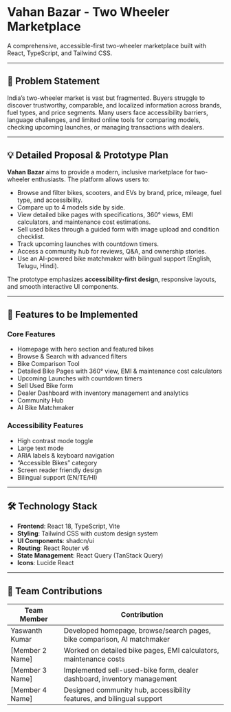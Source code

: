 # Vahan Bazar - Two Wheeler Marketplace

A comprehensive, accessible-first two-wheeler marketplace built with React, TypeScript, and Tailwind CSS.

---

## 📝 Problem Statement

India’s two-wheeler market is vast but fragmented. Buyers struggle to discover trustworthy, comparable, and localized information across brands, fuel types, and price segments. Many users face accessibility barriers, language challenges, and limited online tools for comparing models, checking upcoming launches, or managing transactions with dealers.

---

## 💡 Detailed Proposal & Prototype Plan

**Vahan Bazar** aims to provide a modern, inclusive marketplace for two-wheeler enthusiasts. The platform allows users to:
- Browse and filter bikes, scooters, and EVs by brand, price, mileage, fuel type, and accessibility.
- Compare up to 4 models side by side.
- View detailed bike pages with specifications, 360° views, EMI calculators, and maintenance cost estimations.
- Sell used bikes through a guided form with image upload and condition checklist.
- Track upcoming launches with countdown timers.
- Access a community hub for reviews, Q&A, and ownership stories.
- Use an AI-powered bike matchmaker with bilingual support (English, Telugu, Hindi).

The prototype emphasizes **accessibility-first design**, responsive layouts, and smooth interactive UI components.  

---

## 🚀 Features to be Implemented

### Core Features
- Homepage with hero section and featured bikes
- Browse & Search with advanced filters
- Bike Comparison Tool
- Detailed Bike Pages with 360° view, EMI & maintenance cost calculators
- Upcoming Launches with countdown timers
- Sell Used Bike form
- Dealer Dashboard with inventory management and analytics
- Community Hub
- AI Bike Matchmaker

### Accessibility Features
- High contrast mode toggle
- Large text mode
- ARIA labels & keyboard navigation
- “Accessible Bikes” category
- Screen reader friendly design
- Bilingual support (EN/TE/HI)

---

## 🛠️ Technology Stack

- **Frontend**: React 18, TypeScript, Vite
- **Styling**: Tailwind CSS with custom design system
- **UI Components**: shadcn/ui
- **Routing**: React Router v6
- **State Management**: React Query (TanStack Query)
- **Icons**: Lucide React

---

## 👥 Team Contributions

| Team Member        | Contribution                                                                 |
|-------------------|----------------------------------------------------------------------------|
| Yaswanth Kumar     | Developed homepage, browse/search pages, bike comparison, AI matchmaker    |
| [Member 2 Name]   | Worked on detailed bike pages, EMI calculators, maintenance costs          |
| [Member 3 Name]   | Implemented sell-used-bike form, dealer dashboard, inventory management    |
| [Member 4 Name]   | Designed community hub, accessibility features, and bilingual support     |
